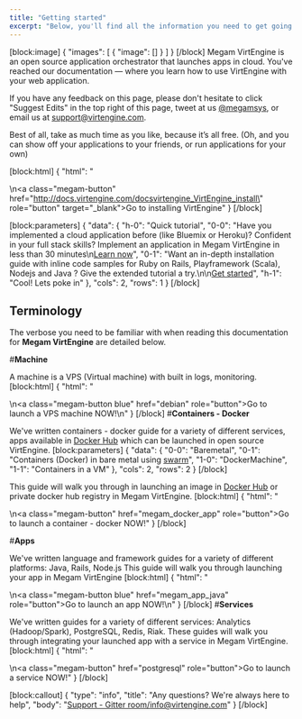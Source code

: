 ```yaml
---
title: "Getting started"
excerpt: "Below, you'll find all the information you need to get going with Megam VirtEngine"
---
```

[block:image]
{
  "images": [
    {
      "image": []
    }
  ]
}
[/block]
Megam VirtEngine is an open source application orchestrator that launches apps in cloud. You've reached our documentation — where you learn how to use VirtEngine with your web application.

If you have any feedback on this page, please don't hesitate to click "Suggest Edits" in the top right of this page, tweet at us [@megamsys](http://twitter.comvirtenginesys), or email us at [support@virtengine.com](mailto:support@virtengine.com).

Best of all, take as much time as you like, because it’s all free. (Oh, and you can show off your applications to your friends, or run applications for your own)


[block:html]
{
  "html": "<div></div>\n<a class=\"megam-button\" href=\"http://docs.virtengine.com/docsvirtengine_VirtEngine_install\" role=\"button\" target=\"_blank\">Go to installing VirtEngine</a><style></style>"
}
[/block]

[block:parameters]
{
  "data": {
    "h-0": "Quick tutorial",
    "0-0": "Have you implemented a cloud application before (like Bluemix or Heroku)? Confident in your full stack skills? Implement an application in Megam VirtEngine in less than 30 minutes\n[Learn now](doc:megam_quickly_torpedo)",
    "0-1": "Want an in-depth installation guide with inline code samples for Ruby on Rails, Playframework (Scala), Nodejs and Java ? Give the extended tutorial a try.\n\n[Get started](doc:megam_oja_install)",
    "h-1": "Cool! Lets poke in"
  },
  "cols": 2,
  "rows": 1
}
[/block]

## Terminology 

The verbose you need to be familiar with when reading this documentation for **Megam VirtEngine** are detailed below. 

#<b>Machine</b>

A machine is a VPS (Virtual machine) with built in logs, monitoring.
[block:html]
{
  "html": "<div></div>\n<a class=\"megam-button blue\" href=\"debian\" role=\"button\">Go to launch a VPS machine NOW!</a>\n<style>\n\n</style>"
}
[/block]
#<b>Containers -  Docker</b>

We've written containers - docker  guide for a variety of different services, apps available in  [Docker Hub](hub.docker.com)  which can be launched in open source VirtEngine. 
[block:parameters]
{
  "data": {
    "0-0": "Baremetal",
    "0-1": "Containers  (Docker) in bare metal using [swarm](doc:configuring_docker_cluster)",
    "1-0": "DockerMachine",
    "1-1": "Containers in a VM"
  },
  "cols": 2,
  "rows": 2
}
[/block]

This guide will walk you through in launching an image in [Docker Hub](hub.docker.com) or private docker hub registry in Megam VirtEngine.
[block:html]
{
  "html": "<div></div>\n<a class=\"megam-button\" href=\"megam_docker_app\" role=\"button\">Go to launch a container - docker NOW!</a><style></style>"
}
[/block]

#<b>Apps</b>

We've written language and framework guides for a variety of different platforms: Java, Rails, Node.js This guide will walk you through launching your app in Megam VirtEngine
[block:html]
{
  "html": "<div></div>\n<a class=\"megam-button blue\" href=\"megam_app_java\" role=\"button\">Go to launch an app NOW!</a>\n<style>\n\n</style>"
}
[/block]
#<b>Services</b>

We've written guides for a variety of different services: Analytics (Hadoop/Spark), PostgreSQL, Redis, Riak. These guides will walk you through integrating your launched app with a service in Megam VirtEngine.
[block:html]
{
  "html": "<div></div>\n<a class=\"megam-button\" href=\"postgresql\" role=\"button\">Go to launch a service NOW!</a><style></style>"
}
[/block]

[block:callout]
{
  "type": "info",
  "title": "Any questions? We're always here to help",
  "body": "[Support - Gitter room/info@virtengine.com](doc:contact-us)"
}
[/block]
